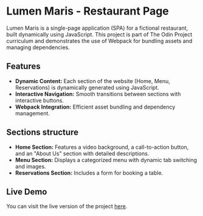 # Lumen Maris - Restaurant Page

Lumen Maris is a single-page application (SPA) for a fictional restaurant, built dynamically using JavaScript. This project is part of The Odin Project curriculum and demonstrates the use of Webpack for bundling assets and managing dependencies.

## Features

- **Dynamic Content:** Each section of the website (Home, Menu, Reservations) is dynamically generated using JavaScript.
- **Interactive Navigation:** Smooth transitions between sections with interactive buttons.
- **Webpack Integration:** Efficient asset bundling and dependency management.

## Sections structure

- **Home Section:** Features a video background, a call-to-action button, and an "About Us" section with detailed descriptions.
- **Menu Section:** Displays a categorized menu with dynamic tab switching and images.
- **Reservations Section:** Includes a form for booking a table.

## Live Demo

You can visit the live version of the project [here](https://fran-dv.github.io/restaurant-page).


